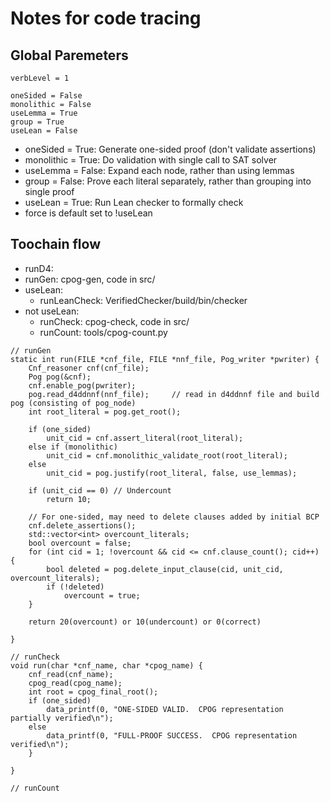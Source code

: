 # Notes for code tracing
## Global Paremeters
```
verbLevel = 1

oneSided = False
monolithic = False
useLemma = True
group = True
useLean = False
```
- oneSided = True: Generate one-sided proof (don't validate assertions)
- monolithic = True: Do validation with single call to SAT solver
- useLemma = False: Expand each node, rather than using lemmas
- group = False: Prove each literal separately, rather than grouping into single proof
- useLean = True: Run Lean checker to formally check
- force is default set to !useLean

## Toochain flow
- runD4:
- runGen: cpog-gen, code in src/
- useLean: 
    - runLeanCheck: VerifiedChecker/build/bin/checker
- not useLean:
    - runCheck: cpog-check, code in src/
    - runCount: tools/cpog-count.py

```
// runGen
static int run(FILE *cnf_file, FILE *nnf_file, Pog_writer *pwriter) {
    Cnf_reasoner cnf(cnf_file);
    Pog pog(&cnf);
    cnf.enable_pog(pwriter);
    pog.read_d4ddnnf(nnf_file);     // read in d4ddnnf file and build pog (consisting of pog_node)
    int root_literal = pog.get_root();

    if (one_sided)
	    unit_cid = cnf.assert_literal(root_literal);
    else if (monolithic)
	    unit_cid = cnf.monolithic_validate_root(root_literal);
    else
	    unit_cid = pog.justify(root_literal, false, use_lemmas);

    if (unit_cid == 0) // Undercount
	    return 10;

    // For one-sided, may need to delete clauses added by initial BCP
    cnf.delete_assertions();
    std::vector<int> overcount_literals;
    bool overcount = false;
    for (int cid = 1; !overcount && cid <= cnf.clause_count(); cid++) {
	    bool deleted = pog.delete_input_clause(cid, unit_cid, overcount_literals);
	    if (!deleted)
	        overcount = true;
    }

    return 20(overcount) or 10(undercount) or 0(correct)

}
```

```
// runCheck
void run(char *cnf_name, char *cpog_name) {
    cnf_read(cnf_name);
    cpog_read(cpog_name);
    int root = cpog_final_root();
	if (one_sided)
	    data_printf(0, "ONE-SIDED VALID.  CPOG representation partially verified\n");
	else
	    data_printf(0, "FULL-PROOF SUCCESS.  CPOG representation verified\n");
    }

}
```

```
// runCount
```
